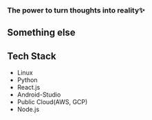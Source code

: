 ### The power to turn thoughts into reality✨

## Something else

## Tech Stack
- Linux
- Python
- React.js
- Android-Studio
- Public Cloud(AWS, GCP)
- Node.js


